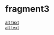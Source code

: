 # fragment3
[alt text](https://github.com/Ikhwan19/fragment3/blob/master/Screenshot_2019-03-18-20-38-23.png)<br>
[alt text](https://github.com/Ikhwan19/fragment3/blob/master/Screenshot_2019-03-18-20-38-34.png)
